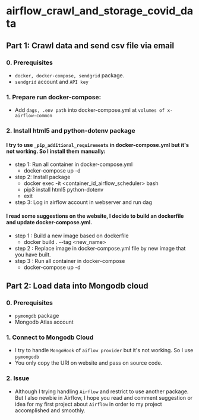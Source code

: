 # airflow_crawl_and_storage_covid_data

## Part 1: Crawl data and send csv file via email
### 0. Prerequisites
 - `docker, docker-compose, sendgrid` package.
 - `sendgrid` account and `API key`

### 1. Prepare run docker-compose: 
- Add `dags, .env path` into docker-compose.yml at `volumes of x-airflow-common`

### 2. Install html5 and python-dotenv package
#### I try to use `_pip_additional_requirements` in docker-compose.yml but it's not working. So I install them manually:
- step 1: Run all container in docker-compose.yml
    - docker-compose up -d
- step 2: Install package
    - docker exec -it <container_id_airflow_scheduler> bash
    - pip3 install html5 python-dotenv
    - exit
- step 3: Log in airflow account in webserver and run dag
#### I read some suggestions on the website, I decide to build an dockerfile and update docker-compose.yml.
- step 1 : Build a new image based on dockerfile 
    - docker build . --tag <new_name>
- step 2 : Replace image in docker-compose.yml file by new image that you have built.
- step 3 : Run all container in docker-compose
    - docker-compose up -d
    
## Part 2: Load data into Mongodb cloud
### 0. Prerequisites
  - `pymongdb` package
  - Mongodb Atlas account
### 1. Connect to Mongodb Cloud
  - I try to handle `MongoHook` of `aiflow provider` but it's not working. So I use `pymongodb`
  - You only copy the URI on website and pass on source code.
### 2. Issue
  - Although I trying handling `Airflow` and restrict to use another package. But I also newbie in Airflow, I hope you read and comment suggestion or idea for my first project about `Airflow` in order to my project accomplished and smoothly.
